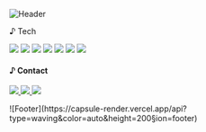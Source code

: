![Header](https://capsule-render.vercel.app/api?type=waving&color=auto&height=200&text=I'M%20JIWON&section=header)
<div align="center>

 
 #### ♪ Tech 
 <img src="https://img.shields.io/badge/Java-007396?style=flat-square&logo=java&logoColor=white"/> <img src="https://img.shields.io/badge/Html5-E34F26?style=flat-square&logo=html5&logoColor=white"/> <img src="https://img.shields.io/badge/Javascript-F7DF1E?style=flat-square&logo=javascript&logoColor=white"/> <img src="https://img.shields.io/badge/Css-1572B6?style=flat-square&logo=css&logoColor=white"/> <img src="https://img.shields.io/badge/MySQL-4479A1?style=flat-square&logo=mysql&logoColor=white"/> <img src="https://img.shields.io/badge/React-61DAFB?style=flat-square&logo=react&logoColor=white"/> <img src="https://img.shields.io/badge/Springboot-6DB33F?style=flat-square&logo=springboot&logoColor=white"/>


 
 #### ♪ Contact
 <img src="https://img.shields.io/badge/Gamil-EA4335?style=flat-square&logo=gmail&logoColor=white"/><a href="https://zoneiii.tistory.com"> <img src="https://img.shields.io/badge/Tistory-000000?style=flat-square&logo=tistory&logoColor=white"/></a><a href="https://www.notion.so/I-m-003b3228975a4e4e870ee97b13fcd922"> <img src="https://img.shields.io/badge/Notion-000000?style=flat-square&logo=notion&logoColor=white"/></a>
 
 
 </div>
![Footer](https://capsule-render.vercel.app/api?type=waving&color=auto&height=200&section=footer)
